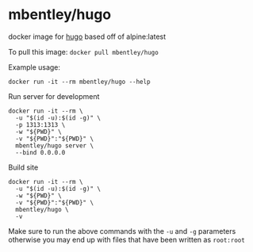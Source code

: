 mbentley/hugo
==================

docker image for [hugo](https://gohugo.io/)
based off of alpine:latest

To pull this image:
`docker pull mbentley/hugo`

Example usage:

`docker run -it --rm mbentley/hugo --help`

Run server for development

```
docker run -it --rm \
  -u "$(id -u):$(id -g)" \
  -p 1313:1313 \
  -w "${PWD}" \
  -v "${PWD}":"${PWD}" \
  mbentley/hugo server \
  --bind 0.0.0.0
```

Build site

```
docker run -it --rm \
  -u "$(id -u):$(id -g)" \
  -w "${PWD}" \
  -v "${PWD}":"${PWD}" \
  mbentley/hugo \
  -v
```

Make sure to run the above commands with the `-u` and `-g` parameters otherwise you may end up with files that have been written as `root:root`
